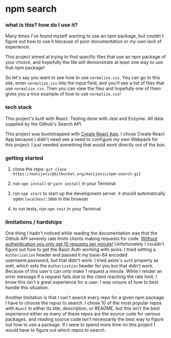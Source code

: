 # npm search


### what is this? how do I use it?

Many times I've found myself wanting to use an npm package, but couldn't figure out how to use it because of poor documentation or my own lack of experience.

This project aimed at trying to find specific files that use an npm package of your choice, and hopefully the file will demonstrate at least one way to use that npm package!

So let's say you want to see how to use `normalize.css`. You can go to this site, enter `normalize.css` into the input field, and you'll see a list of files that use `normalize.css`. Then you can view the files and hopefully one of them gives you a nice example of how to use `normalize.css`!


### tech stack

This project's built with React. Testing done with Jest and Enzyme. All data supplied by the Github's Search API.

This project was bootstrapped with [Create React App](https://github.com/facebookincubator/create-react-app). I chose Create React App because I didn't need see a need to configure my own Webpack for this project. I just needed something that would work directly out of the box.




### getting started

1. clone the repo: `git clone https://matijevic@bitbucket.org/matijevic/npm-search.git`

2. run `npm install` or `yarn install` in your Terminal

3. run `npm start` to start up the development server. it should automatically open `localhost:3000` in the browser

4. to run tests, run `npm test` in your Terminal




### limitations / hardships

One thing I hadn't noticed while reading the documentation was that the Github API severely rate limits clients making requests for code. [Without authentication you only get 10 requests per minute!](https://developer.github.com/v3/search/) Unfortunately I couldn't figure out how to get the Basic Auth working with axios. I tried setting a `Authorization` header and passed it my base-64 encoded username:password, but that didn't work. I tried axios's `auth` property as well, which sets the `Authorization` header for you but that didn't work. Because of this user's can only make 1 request a minute. While I render an error message if a request fails due to the client reaching the rate limit, I know this isn't a great experience for a user. I was unsure of how to best handle this situation.

Another limitation is that I can't search every repo for a given npm package. I have to choose the repos to search. I chose 10 of the most popular repos with `React` in either its title, description, or README, but this isn't the best experience either as many of these repos are the source code for various packages, and reading source code isn't necessarily the best way to figure out how to use a package. If I were to spend more time on this project I would have to figure out which repos to search.
